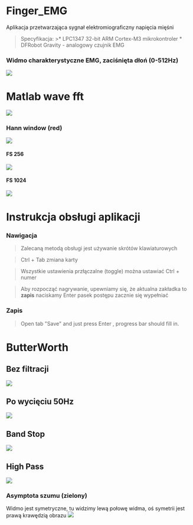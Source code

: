 # Finger_EMG 
Aplikacja przetwarzająca sygnał elektromiograficzny napięcia mięśni <br> 
> Specyfikacja:
	>* LPC1347 32-bit ARM Cortex-M3 mikrokontroler
	* DFRobot Gravity - analogowy czujnik EMG

### Widmo charakterystyczne EMG, zaciśnięta dłoń (0-512Hz)  
<img src="docs/now.png">

# Matlab wave fft
<img src="docs/works.gif">

### Hann window (red)
<img src="docs/hann.png">

#### FS 256
<img src="docs/256.png">

#### FS 1024
<img src="docs/1024.png">

# Instrukcja obsługi aplikacji 
### Nawigacja 

>Zalecaną metodą obsługi jest używanie skrótów klawiaturowych
	
> <kbhit>Ctrl</kbhit> + <kbhit>Tab</kbhit> zmiana karty 
		
> Wszystkie ustawienia przłączalne (toggle) można ustawiać  <kbhit>Ctrl</kbhit> + <kbhit>numer</kbhit> 
		
> Aby rozpocząć nagrywanie, upewniamy się, że aktualna zakładka to **zapis** naciskamy <kbhit>Enter</kbhit> pasek postępu zacznie się wypełniać
		
### Zapis 
> Open tab "Save" and just press <kbhit> Enter </kbhit>, progress bar should fill in.

# ButterWorth
## Bez filtracji
<img src="docs/no.png">

## Po wycięciu 50Hz

<img src="docs/filtered.png">

## Band Stop

<img src="docs/bandStop.gif">

## High Pass
<img src="docs/highPass.gif">

### Asymptota szumu (zielony)
Widmo jest symetryczne, tu widzimy lewą połowę widma, oś symetrii jest prawą krawędzią obrazu
<img src="docs/noise.png">

